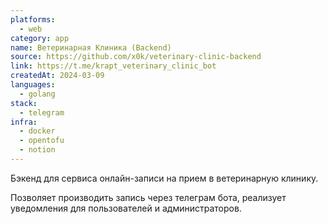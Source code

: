 ```yaml
---
platforms:
  - web
category: app
name: Ветеринарная Клиника (Backend)
source: https://github.com/x0k/veterinary-clinic-backend
link: https://t.me/krapt_veterinary_clinic_bot
createdAt: 2024-03-09
languages:
  - golang
stack:
  - telegram
infra:
  - docker
  - opentofu
  - notion
---
```

Бэкенд для сервиса онлайн-записи на прием в ветеринарную клинику.

Позволяет производить запись через телеграм бота, реализует уведомления для пользователей и администраторов.
